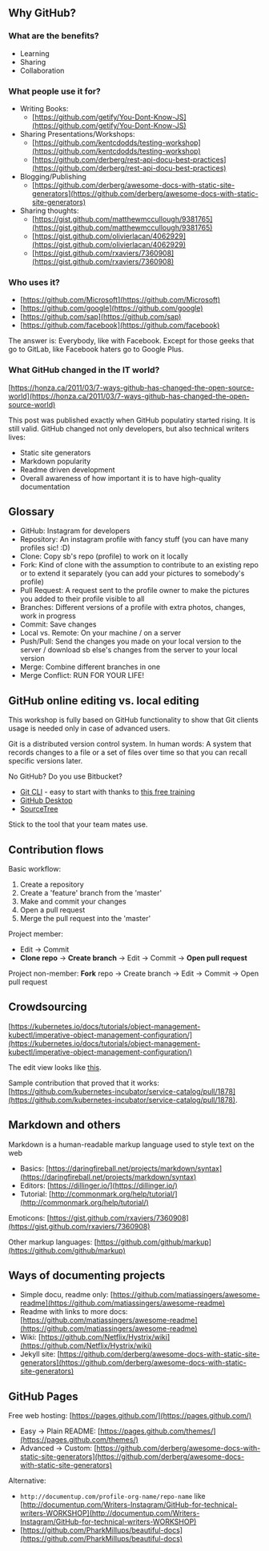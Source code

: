 ## Why GitHub?

### What are the benefits?
- Learning
- Sharing
- Collaboration

### What people use it for?
- Writing Books:
  - [https://github.com/getify/You-Dont-Know-JS](https://github.com/getify/You-Dont-Know-JS)
- Sharing Presentations/Workshops:
  - [https://github.com/kentcdodds/testing-workshop](https://github.com/kentcdodds/testing-workshop)
  - [https://github.com/derberg/rest-api-docu-best-practices](https://github.com/derberg/rest-api-docu-best-practices)
- Blogging/Publishing
  - [https://github.com/derberg/awesome-docs-with-static-site-generators](https://github.com/derberg/awesome-docs-with-static-site-generators)
- Sharing thoughts:
  - [https://gist.github.com/matthewmccullough/9381765](https://gist.github.com/matthewmccullough/9381765)
  - [https://gist.github.com/olivierlacan/4062929](https://gist.github.com/olivierlacan/4062929)
  - [https://gist.github.com/rxaviers/7360908](https://gist.github.com/rxaviers/7360908)
  
### Who uses it?
  - [https://github.com/Microsoft](https://github.com/Microsoft)
  - [https://github.com/google](https://github.com/google)
  - [https://github.com/sap](https://github.com/sap)
  - [https://github.com/facebook](https://github.com/facebook)
  
  The answer is: Everybody, like with Facebook. Except for those geeks that go to GitLab, like Facebook haters go to Google Plus.

### What GitHub changed in the IT world?
  [https://honza.ca/2011/03/7-ways-github-has-changed-the-open-source-world](https://honza.ca/2011/03/7-ways-github-has-changed-the-open-source-world)
  
  This post was published exactly when GitHub populatiry started rising. It is still valid. 
  GitHub changed not only developers, but also technical writers lives:
  - Static site generators
  - Markdown popularity
  - Readme driven development
  - Overall awareness of how important it is to have high-quality documentation

## Glossary

- GitHub: Instagram for developers
- Repository: An instagram profile with fancy stuff (you can have many profiles sic! :D)
- Clone: Copy sb's repo (profile) to work on it locally
- Fork: Kind of clone with the assumption to contribute to an existing repo or to extend it separately (you can add your pictures to somebody's profile) 
- Pull Request: A request sent to the profile owner to make the pictures you added to their profile visible to all
- Branches: Different versions of a profile with extra photos, changes, work in progress
- Commit: Save changes
- Local vs. Remote: On your machine / on a server
- Push/Pull: Send the changes you made on your local version to the server / download sb else's changes from the server to your local version
- Merge: Combine different branches in one
- Merge Conflict: RUN FOR YOUR LIFE!

## GitHub online editing vs. local editing

This workshop is fully based on GitHub functionality to show that Git clients usage is needed only in case of advanced users.

Git is a distributed version control system. In human words: A system that records changes to a file or a set of files over time so that you can recall specific versions later.

No GitHub? Do you use Bitbucket?
- [Git CLI](https://git-scm.com/downloads) - easy to start with thanks to [this free training](https://try.github.io)
- [GitHub Desktop](https://desktop.github.com/)
- [SourceTree](https://www.sourcetreeapp.com/)

Stick to the tool that your team mates use.

## Contribution flows

Basic workflow:
1. Create a repository
2. Create a 'feature' branch from the 'master' 
3. Make and commit your changes
4. Open a pull request
5. Merge the pull request into the 'master'


Project member:
  - Edit -> Commit
  - **Clone repo** -> **Create branch** -> Edit -> Commit -> **Open pull request**
  
Project non-member: **Fork** repo -> Create branch -> Edit -> Commit -> Open pull request

## Crowdsourcing

[https://kubernetes.io/docs/tutorials/object-management-kubectl/imperative-object-management-configuration/](https://kubernetes.io/docs/tutorials/object-management-kubectl/imperative-object-management-configuration/)

The edit view looks like [this](https://github.com/Writers-Instagram/play-bucket/edit/master/README.md).

Sample contribution that proved that it works: [https://github.com/kubernetes-incubator/service-catalog/pull/1878](https://github.com/kubernetes-incubator/service-catalog/pull/1878).

## Markdown and others

Markdown is a human-readable markup language used to style text on the web

- Basics: [https://daringfireball.net/projects/markdown/syntax](https://daringfireball.net/projects/markdown/syntax)
- Editors: [https://dillinger.io/](https://dillinger.io/)
- Tutorial: [http://commonmark.org/help/tutorial/](http://commonmark.org/help/tutorial/)

Emoticons: [https://gist.github.com/rxaviers/7360908](https://gist.github.com/rxaviers/7360908)

Other markup languages: [https://github.com/github/markup](https://github.com/github/markup)

## Ways of documenting projects

- Simple docu, readme only: [https://github.com/matiassingers/awesome-readme](https://github.com/matiassingers/awesome-readme)
- Readme with links to more docs: [https://github.com/matiassingers/awesome-readme](https://github.com/matiassingers/awesome-readme)
- Wiki: [https://github.com/Netflix/Hystrix/wiki](https://github.com/Netflix/Hystrix/wiki)
- Jekyll site: [https://github.com/derberg/awesome-docs-with-static-site-generators](https://github.com/derberg/awesome-docs-with-static-site-generators)

## GitHub Pages

Free web hosting: [https://pages.github.com/](https://pages.github.com/)

- Easy -> Plain README: [https://pages.github.com/themes/](https://pages.github.com/themes/)
- Advanced -> Custom: [https://github.com/derberg/awesome-docs-with-static-site-generators](https://github.com/derberg/awesome-docs-with-static-site-generators)

Alternative: 
* `http://documentup.com/profile-org-name/repo-name` like [http://documentup.com/Writers-Instagram/GitHub-for-technical-writers-WORKSHOP](http://documentup.com/Writers-Instagram/GitHub-for-technical-writers-WORKSHOP)
* [https://github.com/PharkMillups/beautiful-docs](https://github.com/PharkMillups/beautiful-docs)
